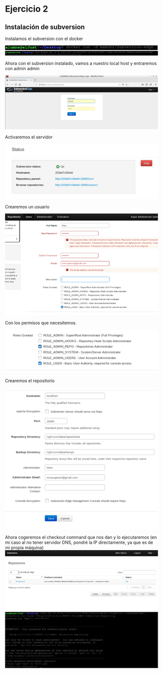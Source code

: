 # Ejercicio 2

## Instalación de subversion

Instalamos el subversion con el docker

![Primer paso](1.PNG)
![Segundo paso](2.PNG)

Ahora con el subversion instalado, vamos a nuestro local host y entraremos con admin admin

![Tercer paso](3.PNG)

Activaremos el servidor

![Cuarto paso](añadir.PNG)

Crearemos un usuario

![Quinto paso](4.PNG)

Con los permisos que necesitemos.

![Sexto paso](5.PNG)

Crearemos el repositorio

![Septimo paso](8.PNG)

Ahora cogeremos el checkout command que nos dan y lo ejecutaremos (en mi caso al no tener servidor DNS, pondré la IP directamente, ya que es de mi propia máquina)
![Octavo paso](6.PNG)
![Noveno paso](7.PNG)
